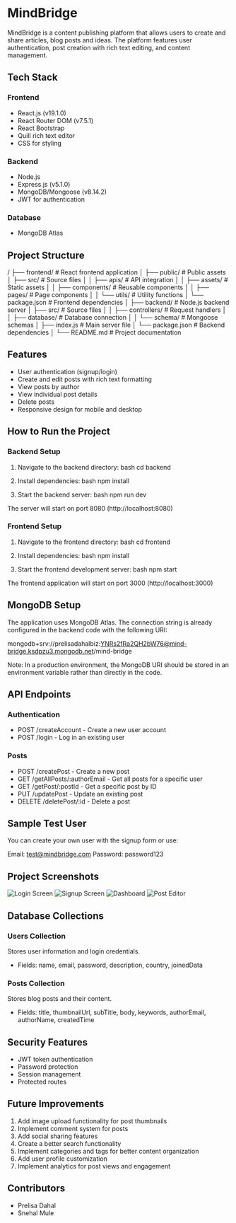 # MindBridge

MindBridge is a content publishing platform that allows users to create and share articles, blog posts and ideas. The platform features user authentication, post creation with rich text editing, and content management.

## Tech Stack

### Frontend
- React.js (v19.1.0)
- React Router DOM (v7.5.1)
- React Bootstrap
- Quill rich text editor
- CSS for styling

### Backend
- Node.js
- Express.js (v5.1.0)
- MongoDB/Mongoose (v8.14.2)
- JWT for authentication

### Database
- MongoDB Atlas

## Project Structure


/
├── frontend/                # React frontend application
│   ├── public/              # Public assets
│   ├── src/                 # Source files
│   │   ├── apis/            # API integration
│   │   ├── assets/          # Static assets
│   │   ├── components/      # Reusable components
│   │   ├── pages/           # Page components
│   │   └── utils/           # Utility functions
│   └── package.json         # Frontend dependencies
│
├── backend/                 # Node.js backend server
│   ├── src/                 # Source files
│   │   ├── controllers/     # Request handlers
│   │   ├── database/        # Database connection
│   │   └── schema/          # Mongoose schemas
│   ├── index.js             # Main server file
│   └── package.json         # Backend dependencies
│
└── README.md                # Project documentation


## Features

- User authentication (signup/login)
- Create and edit posts with rich text formatting
- View posts by author
- View individual post details
- Delete posts
- Responsive design for mobile and desktop

## How to Run the Project

### Backend Setup

1. Navigate to the backend directory:
bash
cd backend


2. Install dependencies:
bash
npm install


3. Start the backend server:
bash
npm run dev


The server will start on port 8080 (http://localhost:8080)

### Frontend Setup

1. Navigate to the frontend directory:
bash
cd frontend


2. Install dependencies:
bash
npm install


3. Start the frontend development server:
bash
npm start


The frontend application will start on port 3000 (http://localhost:3000)

## MongoDB Setup

The application uses MongoDB Atlas. The connection string is already configured in the backend code with the following URI:


mongodb+srv://prelisadahalbiz:YNRs2fRa2QH2bW76@mind-bridge.ksdpzu3.mongodb.net/mind-bridge


Note: In a production environment, the MongoDB URI should be stored in an environment variable rather than directly in the code.

## API Endpoints

### Authentication
- POST /createAccount - Create a new user account
- POST /login - Log in an existing user

### Posts
- POST /createPost - Create a new post
- GET /getAllPosts/:authorEmail - Get all posts for a specific user
- GET /getPost/:postId - Get a specific post by ID
- PUT /updatePost - Update an existing post
- DELETE /deletePost/:id - Delete a post

## Sample Test User

You can create your own user with the signup form or use:


Email: test@mindbridge.com
Password: password123


## Project Screenshots

![Login Screen](https://example.com/screenshots/login.png)
![Signup Screen](https://example.com/screenshots/signup.png)
![Dashboard](https://example.com/screenshots/dashboard.png)
![Post Editor](https://example.com/screenshots/editor.png)

## Database Collections

### Users Collection
Stores user information and login credentials.
- Fields: name, email, password, description, country, joinedData

### Posts Collection
Stores blog posts and their content.
- Fields: title, thumbnailUrl, subTitle, body, keywords, authorEmail, authorName, createdTime

## Security Features

- JWT token authentication
- Password protection
- Session management
- Protected routes

## Future Improvements

1. Add image upload functionality for post thumbnails
2. Implement comment system for posts
3. Add social sharing features
4. Create a better search functionality
5. Implement categories and tags for better content organization
6. Add user profile customization
7. Implement analytics for post views and engagement

## Contributors

- Prelisa Dahal
- Snehal Mule